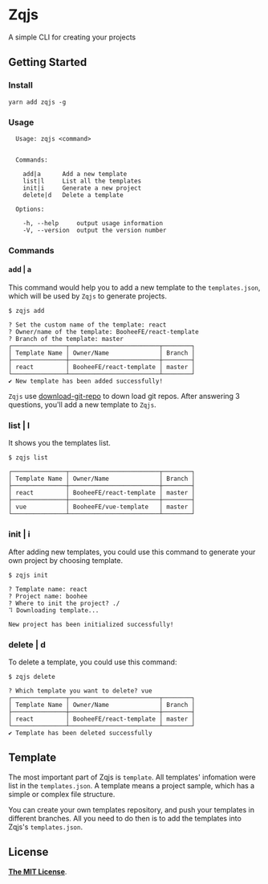 # Zqjs
A simple CLI for creating your projects

## Getting Started

### Install

```shell
yarn add zqjs -g
```
### Usage

```
  Usage: zqjs <command>


  Commands:

    add|a      Add a new template
    list|l     List all the templates
    init|i     Generate a new project
    delete|d   Delete a template

  Options:

    -h, --help     output usage information
    -V, --version  output the version number
```

### Commands
#### add | a
This command would help you to add a new template to the `templates.json`, which will be used by `Zqjs` to generate projects.
```
$ zqjs add

? Set the custom name of the template: react
? Owner/name of the template: BooheeFE/react-template
? Branch of the template: master
┌───────────────┬─────────────────────────┬────────┐
│ Template Name │ Owner/Name              │ Branch │
├───────────────┼─────────────────────────┼────────┤
│ react         │ BooheeFE/react-template │ master │
└───────────────┴─────────────────────────┴────────┘
✔ New template has been added successfully!
```
`Zqjs` use [download-git-repo](https://github.com/flipxfx/download-git-repo) to down load git repos. After answering 3 questions, you'll add a new template to `Zqjs`.

### list | l
It shows you the templates list.
```
$ zqjs list

┌───────────────┬─────────────────────────┬────────┐
│ Template Name │ Owner/Name              │ Branch │
├───────────────┼─────────────────────────┼────────┤
│ react         │ BooheeFE/react-template │ master │
├───────────────┼─────────────────────────┼────────┤
│ vue           │ BooheeFE/vue-template   │ master │
└───────────────┴─────────────────────────┴────────┘
```

### init | i
After adding new templates, you could use this command to generate your own project by choosing template.
```
$ zqjs init

? Template name: react
? Project name: boohee
? Where to init the project? ./
⠹ Downloading template...

New project has been initialized successfully!
```

### delete | d
To delete a template, you could use this command:
```
$ zqjs delete

? Which template you want to delete? vue
┌───────────────┬─────────────────────────┬────────┐
│ Template Name │ Owner/Name              │ Branch │
├───────────────┼─────────────────────────┼────────┤
│ react         │ BooheeFE/react-template │ master │
└───────────────┴─────────────────────────┴────────┘
✔ Template has been deleted successfully
```
## Template
The most important part of Zqjs is `template`. All templates' infomation were list in the `templates.json`.
A template means a project sample, which has a simple or complex file structure.

You can create your own templates repository, and push your templates in different branches. All you need to do then is to add the templates into Zqjs's `templates.json`.

## License

[**The MIT License**](LICENSE).

